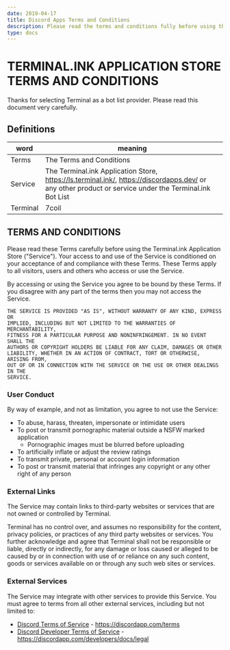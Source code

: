 ```yaml
---
date: 2019-04-17
title: Discord Apps Terms and Conditions
description: Please read the terms and conditions fully before using this website.
type: docs
---
```


# TERMINAL.INK APPLICATION STORE TERMS AND CONDITIONS
Thanks for selecting Terminal as a bot list provider.
Please read this document very carefully.
<!-- pweasee read this document vewwy carefuwwy  OwO -->

## Definitions
word        | meaning
----------- | -------------
Terms       | The Terms and Conditions
Service     | The Terminal.ink Application Store, https://ls.terminal.ink/, https://discordapps.dev/ or any other product or service under the Terminal.ink Bot List
Terminal    | 7coil

## TERMS AND CONDITIONS
Please read these Terms carefully before using the Terminal.ink Application Store ("Service").
Your access to and use of the Service is conditioned on your acceptance of and compliance with
these Terms.
These Terms apply to all visitors, users and others who access or use the Service.

By accessing or using the Service you agree to be bound by these Terms.
If you disagree with any part of the terms then you may not access the Service.

```
THE SERVICE IS PROVIDED "AS IS", WITHOUT WARRANTY OF ANY KIND, EXPRESS OR
IMPLIED, INCLUDING BUT NOT LIMITED TO THE WARRANTIES OF MERCHANTABILITY,
FITNESS FOR A PARTICULAR PURPOSE AND NONINFRINGEMENT. IN NO EVENT SHALL THE
AUTHORS OR COPYRIGHT HOLDERS BE LIABLE FOR ANY CLAIM, DAMAGES OR OTHER
LIABILITY, WHETHER IN AN ACTION OF CONTRACT, TORT OR OTHERWISE, ARISING FROM,
OUT OF OR IN CONNECTION WITH THE SERVICE OR THE USE OR OTHER DEALINGS IN THE
SERVICE.
```

### User Conduct
By way of example, and not as limitation, you agree to not use the Service:

- To abuse, harass, threaten, impersonate or intimidate users
- To post or transmit pornographic material outside a NSFW marked application
  - Pornographic images must be blurred before uploading
- To artificially inflate or adjust the review ratings
- To transmit private, personal or account login information
- To post or transmit material that infringes any copyright or any other right of any person

### External Links
The Service may contain links to third-party websites or services that are not owned or controlled by Terminal.

Terminal has no control over, and assumes no responsibility for the content, privacy policies, or practices of any third party websites or services.
You further acknowledge and agree that Terminal shall not be responsible or liable, directly or indirectly, for any damage or loss caused or alleged to be caused by or in connection with use of or reliance on any such content, goods or services available on or through any such web sites or services.

### External Services
The Service may integrate with other services to provide this Service.
You must agree to terms from all other external services, including but not limited to:

- [Discord Terms of Service](https://discordapp.com/terms) - https://discordapp.com/terms
- [Discord Developer Terms of Service](https://discordapp.com/developers/docs/legal) - https://discordapp.com/developers/docs/legal
